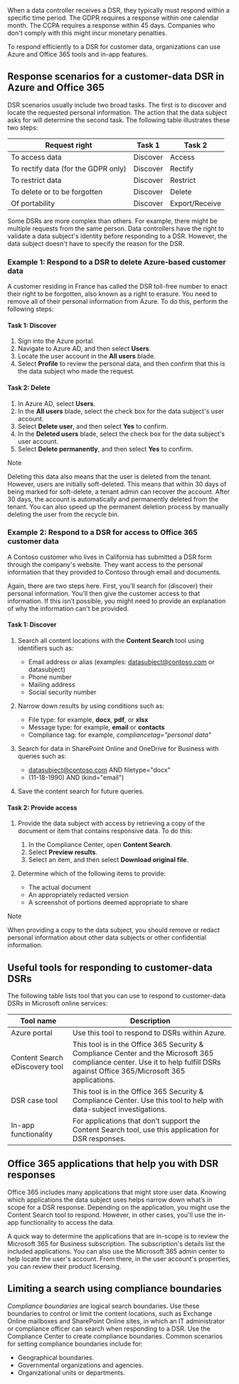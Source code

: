 When a data controller receives a DSR, they typically must respond within a specific time period. The GDPR requires a response within one calendar month. The CCPA requires a response within 45 days. Companies who don't comply with this might incur monetary penalties.

To respond efficiently to a DSR for customer data, organizations can use Azure and Office 365 tools and in-app features.

## Response scenarios for a customer-data DSR in Azure and Office 365

DSR scenarios usually include two broad tasks. The first is to discover and locate the requested personal information. The action that the data subject asks for will determine the second task. The following table illustrates these two steps:

|Request right|Task 1|Task 2|
|------|------|------|
|To access data|Discover|Access|
|To rectify data (for the GDPR only)|Discover|Rectify|
|To restrict data|Discover|Restrict|
|To delete or to be forgotten|Discover|Delete|
|Of portability|Discover|Export/Receive|

Some DSRs are more complex than others. For example, there might be multiple requests from the same person. Data controllers have the right to validate a data subject's identity before responding to a DSR. However, the data subject doesn't have to specify the reason for the DSR.

### Example 1: Respond to a  DSR to delete Azure-based customer data

A customer residing in France has called the DSR toll-free number to enact their right to be forgotten, also known as a right to erasure. You need to remove all of their personal information from Azure. To do this, perform the following steps:

#### Task 1: Discover

1. Sign into the Azure portal.
2. Navigate to Azure AD, and then select **Users**.
3. Locate the user account in the **All users** blade.
4. Select **Profile** to review the personal data, and then confirm that this is the data subject who made the request.

#### Task 2: Delete

1. In Azure AD, select **Users**.
2. In the **All users** blade, select the check box for the data subject's user account.
3. Select **Delete user**, and then select **Yes** to confirm.
4. In the **Deleted users** blade, select the check box for the data subject's user account.
5. Select **Delete permanently**, and then select **Yes** to confirm.

> [!NOTE]
> Deleting this data also means that the user is deleted from the tenant. However, users are initially soft-deleted. This means that within 30 days of being marked for soft-delete, a tenant admin can recover the account. After 30 days, the account is automatically and permanently deleted from the tenant. You can also speed up the permanent deletion process by manually deleting the user from the recycle bin.

### Example 2: Respond to a DSR for access to Office 365 customer data

A Contoso customer who lives in California has submitted a DSR form through the company's website. They want access to the personal information that they provided to Contoso through email and documents.

Again, there are two steps here. First, you’ll search for (discover) their personal information. You’ll then give the customer access to that information. If this isn’t possible, you might need to provide an explanation of why the information can't be provided. 

#### Task 1: Discover

1. Search all content locations with the **Content Search** tool using identifiers such as:

    - Email address or alias (examples: datasubject@contoso.com or datasubject)
    - Phone number
    - Mailing address
    - Social security number

2. Narrow down results by using conditions such as:

    - File type: for example, **docx**, **pdf**, or **xlsx**
    - Message type: for example, **email** or **contacts**
    - Compliance tag: for example, *compliancetag="personal data"*

3. Search for data in SharePoint Online and OneDrive for Business with queries such as:

    - datasubject@contoso.com AND filetype="docx"
    - (11-18-1990) AND (kind="email")

4. Save the content search for future queries.

#### Task 2: Provide access

1. Provide the data subject with access by retrieving a copy of the document or item that contains responsive data.  To do this:

    1. In the Compliance Center, open **Content Search**.
    1. Select **Preview results**.
    1. Select an item, and then select **Download original file**.

2. Determine which of the following items to provide:

    - The actual document
    - An appropriately redacted version
    - A screenshot of portions deemed appropriate to share

> [!NOTE]
> When providing a copy to the data subject, you should remove or redact personal information about other data subjects or other confidential information.

## Useful tools for responding to customer-data DSRs 

The following table lists tool that you can use to respond to customer-data DSRs in Microsoft online services:

|Tool name|Description|
|------|------|
|Azure portal|Use this tool to respond to DSRs within Azure.|
|Content Search eDiscovery tool|This tool is in the Office 365 Security & Compliance Center and the Microsoft 365 compliance center. Use it to help fulfill DSRs against Office 365/Microsoft 365 applications.|
|DSR case tool|This tool is in the Office 365 Security & Compliance Center. Use this tool to help with data-subject investigations.|
|In-app functionality|For applications that don’t support the Content Search tool, use this application for DSR responses.|

## Office 365 applications that help you with DSR responses

Office 365 includes many applications that might store user data. Knowing which applications the data subject uses helps narrow down what’s in scope for a DSR response. Depending on the application, you might use the Content Search tool to respond. However, in other cases, you'll use the in-app functionality to access the data.

A quick way to determine the applications that are in-scope is to review the Microsoft 365 for Business subscription. The subscription's details list the included applications. You can also use the Microsoft 365 admin center to help locate the user's account. From there, in the user account's properties, you can review their product licensing.

## Limiting a search using compliance boundaries

*Compliance boundaries* are logical search boundaries. Use these boundaries to control or limit the content locations, such as Exchange Online mailboxes and SharePoint Online sites, in which an IT administrator or compliance officer can search when responding to a DSR. Use the Compliance Center to create compliance boundaries. Common scenarios for setting compliance boundaries include for:

- Geographical boundaries.
- Governmental organizations and agencies.
- Organizational units or departments.
